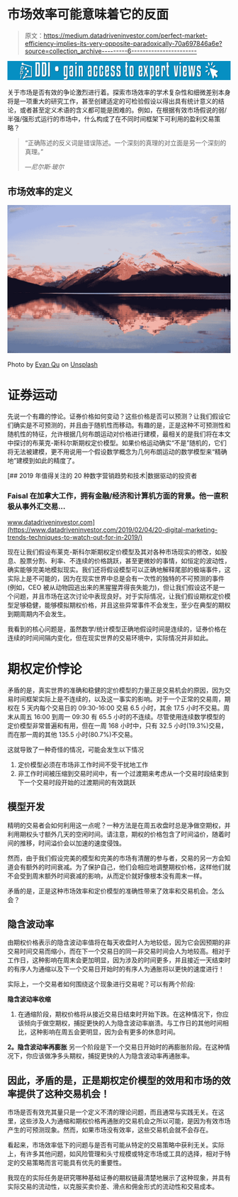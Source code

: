 # 市场效率可能意味着它的反面

> 原文：<https://medium.datadriveninvestor.com/perfect-market-efficiency-implies-its-very-opposite-paradoxically-70a697846a6e?source=collection_archive---------6----------------------->

[![](img/db4890f2a14ce6a03a343215f7fabb52.png)](http://www.track.datadriveninvestor.com/1B9E)

关于市场是否有效的争论激烈进行着。探索市场效率的学术复杂性和细微差别本身将是一项重大的研究工作，甚至创建适定的可检验假设以得出具有统计意义的结论，或者甚至定义术语的含义都可能是困难的。例如，在根据有效市场假说的弱/半强/强形式运行的市场中，什么构成了在不同时间框架下可利用的盈利交易策略？

> “正确陈述的反义词是错误陈述。一个深刻的真理的对立面是另一个深刻的真理。”
> 
> *—尼尔斯·玻尔*

## 市场效率的定义

![](img/f6cf3d57b2e8a5546181b581699c2d4c.png)

Photo by [Evan Qu](https://unsplash.com/@wenhong?utm_source=medium&utm_medium=referral) on [Unsplash](https://unsplash.com?utm_source=medium&utm_medium=referral)

# 证券运动

先说一个有趣的悖论。证券价格如何变动？这些价格是否可以预测？让我们假设它们确实是不可预测的，并且由于随机性而移动。有趣的是，正是这种不可预测性和随机性的特征，允许根据几何布朗运动对价格进行建模，最相关的是我们将在本文中探讨的布莱克-斯科尔斯期权定价模型。如果价格运动确实“不是”随机的，它们将无法被建模，更不用说用一个假设数学概念为几何布朗运动的数学模型来“精确地”建模到如此的精度了。

[](https://www.datadriveninvestor.com/2019/02/04/20-digital-marketing-trends-techniques-to-watch-out-for-in-2019/) [## 2019 年值得关注的 20 种数字营销趋势和技术|数据驱动的投资者

### Faisal 在加拿大工作，拥有金融/经济和计算机方面的背景。他一直积极从事外汇交易…

www.datadriveninvestor.com](https://www.datadriveninvestor.com/2019/02/04/20-digital-marketing-trends-techniques-to-watch-out-for-in-2019/) 

现在让我们假设布莱克-斯科尔斯期权定价模型及其对各种市场现实的修改，如股息、股票分割、利率、不连续的价格跳跃，甚至更微妙的事情，如恒定的波动性，确实能够完美地模拟现实。我们还将假设模型可以正确地解释尾部的极端事件，这实际上是不可能的，因为在现实世界中总是会有一次性的独特的不可预测的事件(例如，CEO 被从动物园逃出来的黑猩猩弄得丧失能力)，但让我们假设这不是一个问题，并且市场在这次讨论中表现良好。对于实际情况，让我们假设期权定价模型足够稳健，能够模拟期权价格，并且这些异常事件不会发生，至少在典型的期权到期周期内不会发生。

我看到的核心问题是，虽然数学/统计模型正确地假设时间是连续的，证券价格在连续的时间间隔内变化，但在现实世界的交易环境中，实际情况并非如此。

# 期权定价悖论

矛盾的是，真实世界的准确和稳健的定价模型的力量正是交易机会的原因，因为交易时间框架实际上是不连续的，以及这一事实的影响。对于一个正常的交易周，期权在 5 天内每个交易日的 09:30-16:00 交易 6.5 小时，其余 17.5 小时不交易。周末从周五 16:00 到周一 09:30 有 65.5 小时的不连续。尽管使用连续数学模型的定价模型非常普遍和有用，但在一周 168 小时中，只有 32.5 小时(19.3%)交易，而在那一周的其他 135.5 小时(80.7%)不交易。

这就导致了一种奇怪的情况，可能会发生以下情况

1.  定价模型必须在市场非工作时间不受干扰地工作
2.  非工作时间被压缩到交易时间中，有一个过渡期来考虑从一个交易时段结束到下一个交易时段开始的过渡期间的有效跳跃

## 模型开发

精明的交易者会如何利用这一点呢？一种方法是在周五收盘时总是净做空期权，并利用期权头寸额外几天的空闲时间。请注意，期权的价格包含了时间溢价，随着时间的推移，时间溢价会以加速的速度侵蚀。

然而，由于我们假设完美的模型和完美的市场有清醒的参与者，交易的另一方会知道会有额外的时间衰减。为了保护自己，他们会相应地调整期权价格，这样他们就不会受到周末额外时间衰减的影响，从而定价就好像根本没有周末一样。

矛盾的是，正是这种市场效率和定价模型的准确性带来了效率和交易机会。怎么会？

## 隐含波动率

由期权价格表示的隐含波动率值将在每天收盘时人为地较低，因为它会因预期的非交易时间交易而缩小，而在下一个交易日的同一非交易时间会人为地较高。相对于工作日，这种影响在周末会更加明显，因为涉及的时间更多，并且接近一天结束时的有序人为通缩以及下一个交易日开始时的有序人为通胀将以更快的速度进行！

实际上，一个交易者如何围绕这个现象进行交易呢？可以有两个阶段:

**隐含波动率收缩**

1.  在通缩阶段，期权价格将从接近交易日结束时开始下跌。在这种情况下，你应该倾向于做空期权，捕捉更快的人为隐含波动率崩溃。与工作日的其他时间相比，这种影响在周五会更明显，因为会有更多的休息时间。

**2。隐含波动率再膨胀**
另一个阶段是下一个交易日开始时的再膨胀阶段。在这种情况下，你应该做净多头期权，捕捉更快的人为隐含波动率再通胀率。

## 因此，矛盾的是，正是期权定价模型的效用和市场的效率提供了这种交易机会！

市场是否有效充其量只是一个定义不清的理论问题，而且通常与实践无关。在这里，这些涉及人为通缩和期权价格再通胀的交易机会之所以可能，是因为有效市场产生的可预测现象。然而，如果市场没有效率，这些交易机会就不会存在。

看起来，市场效率低下的问题与是否有可能从特定的交易策略中获利无关。实际上，有许多其他问题，如风险管理和头寸规模或特定市场或工具的选择，相对于特定的交易策略而言可能具有优先的重要性。

我现在的实际任务是研究哪种基础证券的期权链最清楚地展示了这种现象，并具有实际交易的流动性，以克服买卖价差、滑点和佣金形式的流动性和交易成本。